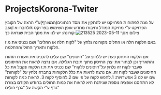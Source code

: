 # ProjectsKorona-Twiter
על מנת לפתוח ת הפרויקט יש להתקין את מסד הנתונים(המצורף)ע"י הרצה של הקובץ בsql ולחברו אk הפרויקט ע"י מחיקת המודל וחיבורו מחדש
אופן השימוש בפרויקט קורונה:
יש לנו את מסך הבית שנראה כך:![צילום מסך 2023-05-11 213525](https://github.com/efratgavri/ProjectsKorona-Twiter/assets/132604745/880589a5-e972-46c1-a52b-4aa8db2f4452)

באם הלקוח חלה או החלים מקורונה נלחץ על "לקוח חלה או החלים" ושם נכניס את מ.ז הלקוח ותאריך החולי/ההחלמה.

אם הלקוח התחסן כעת יש ללחוץ על "חיסונים" שם עלינו להכניס את תעודת הזהות והתאריך וכן לבחור את יצרן החיסון מתוך תיבת הגלילה.
אם נרצה לראות את החיסונים שעבר לקוח זה נלחץ על"חיסונים ללקוח" שם נכניס את ת.ז הלקוח ונקבל את כל החיסונים שעבר לקוח זה.
אם נרצה  לראות את כלל הלקוחות בחברה נלחץ על "לקוחות" שם יש לנו 3 אפשרויות:
1.לחפש לקוח על פי שם
2.להוסיף לקוח
3. לראות כמה לקוחות לא התחסנו
אופציה נוספת שניתנת היא לראות את כמות החולים בחודש הקודם בצורת גרף ע"י הקשה על "גרף חולים"
